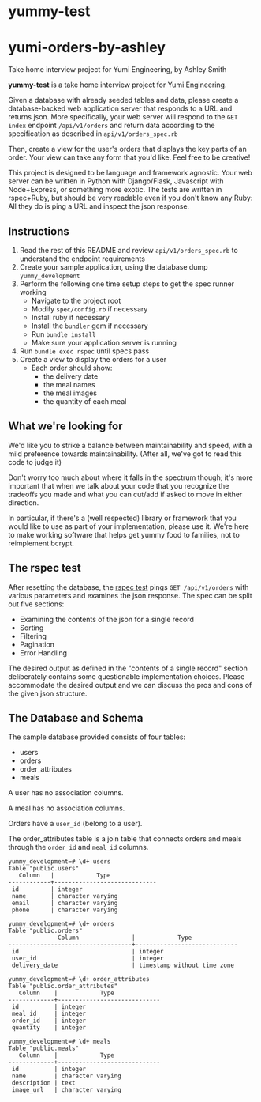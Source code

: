 yummy-test
=============
# yumi-orders-by-ashley
Take home interview project for Yumi Engineering, by Ashley Smith


**yummy-test** is a take home interview project for Yumi Engineering.

Given a database with already seeded tables and data, please create a database-backed web application server that responds to a URL and returns json. More specifically, your web server will respond to the `GET index` endpoint `/api/v1/orders` and return data according to the specification as described in `api/v1/orders_spec.rb`

Then, create a view for the user's orders that displays the key parts of an order. Your view can take any form that you'd like. Feel free to be creative!

This project is designed to be language and framework agnostic. Your web server can be written in Python with Django/Flask, Javascript with Node+Express, or something more exotic. The tests are written in rspec+Ruby, but should be very readable even if you don't know any Ruby: All they do is ping a URL and inspect the json response.

Instructions
------------

1. Read the rest of this README and review `api/v1/orders_spec.rb` to understand the endpoint requirements
2. Create your sample application, using the database dump `yummy_development`
3. Perform the following one time setup steps to get the spec runner working
    - Navigate to the project root
    - Modify `spec/config.rb` if necessary
    - Install ruby if necessary
    - Install the `bundler` gem if necessary
    - Run `bundle install`
    - Make sure your application server is running
4. Run `bundle exec rspec` until specs pass
5. Create a view to display the orders for a user
    - Each order should show:
      - the delivery date
      - the meal names
      - the meal images
      - the quantity of each meal

What we're looking for
----------------------

We'd like you to strike a balance between maintainability and speed, with a mild preference towards maintainability. (After all, we've got to read this code to judge it)

Don't worry too much about where it falls in the spectrum though; it's more important that when we talk about your code that you recognize the tradeoffs you made and what you can cut/add if asked to move in either direction.

In particular, if there's a (well respected) library or framework that you would like to use as part of your implementation, please use it. We're here to make working software that helps get yummy food to families, not to reimplement bcrypt.

The rspec test
--------------

After resetting the database, the [rspec test](https://github.com/helloyumi/yummy-test/blob/master/spec/api/v1/orders_spec.rb) pings `GET /api/v1/orders` with various parameters and examines the json response. The spec can be split out five sections:
- Examining the contents of the json for a single record
- Sorting
- Filtering
- Pagination
- Error Handling

The desired output as defined in the "contents of a single record" section deliberately contains some questionable implementation choices. Please accommodate the desired output and we can discuss the pros and cons of the given json structure.

The Database and Schema
-----------------------

The sample database provided consists of four tables:
- users
- orders
- order_attributes
- meals

A user has no association columns.

A meal has no association columns.

Orders have a `user_id` (belong to a user).

The order_attributes table is a join table that connects orders and meals through the ```order_id``` and ```meal_id``` columns.

```
yummy_development=# \d+ users
Table "public.users"
   Column   |            Type
------------+-----------------------------
 id         | integer
 name       | character varying
 email      | character varying
 phone      | character varying

yummy_development=# \d+ orders
Table "public.orders"
              Column               |            Type
-----------------------------------+-----------------------------
 id                                | integer
 user_id                           | integer
 delivery_date                     | timestamp without time zone

yummy_development=# \d+ order_attributes
Table "public.order_attributes"
   Column    |            Type
-------------+-----------------------------
 id          | integer
 meal_id     | integer
 order_id    | integer
 quantity    | integer

yummy_development=# \d+ meals
Table "public.meals"
   Column    |            Type
-------------+-----------------------------
 id          | integer
 name        | character varying
 description | text
 image_url   | character varying
```
